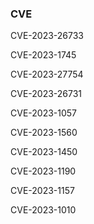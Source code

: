 



### CVE

CVE-2023-26733

CVE-2023-1745

CVE-2023-27754

CVE-2023-26731	

CVE-2023-1057

CVE-2023-1560

CVE-2023-1450

CVE-2023-1190

CVE-2023-1157

CVE-2023-1010




